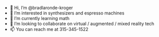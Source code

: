 - 👋 Hi, I’m @bradlaronde-kroger
- 👀 I’m interested in synthesizers and espresso machines
- 🌱 I’m currently learning math
- 💞️ I’m looking to collaborate on virtual / augmented / mixed reality tech
- 📫 You can reach me at 315-345-1522

<!---
bradlaronde-kroger/bradlaronde-kroger is a ✨ special ✨ repository because its `README.md` (this file) appears on your GitHub profile.
You can click the Preview link to take a look at your changes.
--->
